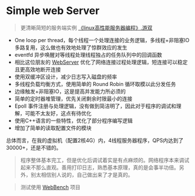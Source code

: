 # Simple web Server

> 更清晰简短的服务端实例 [《linux高性能服务器编程》.游双](./example/from_book/) 

- One loop per thread，每个线程一个处理连接的业务逻辑，多线程+非阻塞IO多路复用，这么做也有效地处理了惊群效应的发生
- eventfd 异步唤醒对等线程处理线程独占的任务队列中的回调函数
- 相比这位朋友的 [WebServer](https://github.com/linyacool/WebServer) 优化了网络连接过程处理逻辑，短连接可以稳定且更高效地断开连接
- 使用双缓冲区设计，减少日志写入磁盘的频率
- 多线程负载均衡方式，使用简单的 Round Robin 循环取模以此分发任务
- 边缘触发+非阻塞IO，这是提高并发能力所必须的
- 简单的定时器堆管理，优先关闭剩余时限最小的连接
- Epoll 事件注册与处理逻辑，没有做到简洁明了，因此对于程序的调试和理解，可能不太友好，这点有待优化
- 使用C++语言的一些特性，优化了部分程序编写逻辑
- 增加了简单的读取配置文件的模块

总体而言，在我的虚拟机（配置2核4G）内，4线程服务器程序，QPS内达到了30000+，还是不错的。

> 程序整体基本完工，但是优化后调试着实是有点麻烦的。网络程序本来调试起来不那么直观。善用打印日志，熟悉基本原理，真的是会事半功倍。另外，别太相信别人说的，自己做出来了才是真的。

> 测试使用 [WebBench](https://github.com/EZLippi/WebBench) 项目